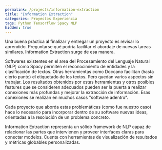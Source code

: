 ```yaml
---
permalink: /projects/information-extraction
title: "Information Extraction"
categories: Proyectos Experiencia
tags: Python Tensorflow Spacy NLP
hidden: true
---
```


Una buena práctica al finalizar y entregar un proyecto es revisar lo aprendido.
Preguntarse qué podría facilitar el abordaje de nuevas tareas similares.
Information Extraction surge de esa manera. 

Softwares existentes en el area del Procesamiento del Lenguaje Natural (NLP) 
como Spacy permiten el reconocimiento de entidades y la clasificación de textos. 
Otras herramientas como Doccano facilitan (hasta cierto punto) el etiquetado de 
los textos. Pero quedan varios aspectos sin trabajar. Los resultados obtenidos 
por estas herramientas y otros posibles features que se consideren adecuados 
pueden ser la puerta a realizar conexiones más profundas y mejorar la extracción 
de información. Esas conexiones se realizan en muchos casos "software adentro".

Cada proyecto que aborda estas problemáticas (como fue nuestro caso) hace lo
necesario para incorporar dentro de su software nuevas ideas, orientadas a la
resolución de un problema concreto.

Information Extraction representa un sólido framework de NLP capaz de relacionar
las partes que intervienen y proveer interfaces claras para conectar modelos.
Cuenta con herramientas de visualización de resultados y métricas globables
personalizadas.
